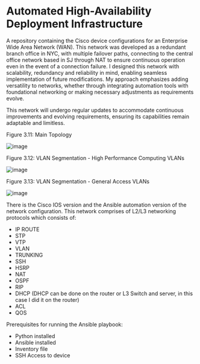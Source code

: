 # Automated High-Availability Deployment Infrastructure
A repository containing the Cisco device configurations for an Enterprise Wide Area Network (WAN).
This network was developed as a redundant branch office in NYC, with multiple failover paths, connecting to the central office network based in SJ through NAT to ensure continuous operation even in the event of a connection failure.
I designed this network with scalability, redundancy and reliability in mind, enabling seamless implementation of future modifications. My approach emphasizes adding versatility to networks, whether through integrating automation tools with foundational networking or making necessary adjustments as requirements evolve.

This network will undergo regular updates to accommodate continuous improvements and evolving requirements, ensuring its capabilities remain adaptable and limitless.

Figure 3.11: Main Topology

![image](https://github.com/user-attachments/assets/e9140b4a-3b1c-4658-8e4c-6000ed93a904)


Figure 3.12: VLAN Segmentation - High Performance Computing VLANs

![image](https://github.com/user-attachments/assets/4677ca6d-7053-42f2-946f-7ca98d3e470e)


Figure 3.13: VLAN Segmentation - General Access VLANs

![image](https://github.com/user-attachments/assets/db1d544d-d8be-4df7-81c5-bc31c7718a82)



There is the Cisco IOS version and the Ansible automation version of the network configuration.
This network comprises of L2/L3 networking protocols which consists of:
- IP ROUTE 
- STP
- VTP
- VLAN
- TRUNKING
- SSH
- HSRP
- NAT
- OSPF
- RIP
- DHCP (DHCP can be done on the router or L3 Switch and server, in this case I did it on the router)
- ACL
- QOS

Prerequisites for running the Ansible playbook:
- Python installed
- Ansible installed
- Inventory file
- SSH Access to device


